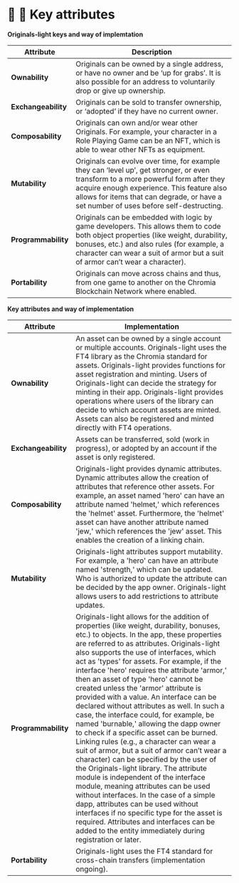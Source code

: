 # 🔑 🔑 Key attributes

**Originals-light keys and way of implemtation**

| Attribute           | Description                                                                                                                                                                                                                                                               |
| ------------------- | ------------------------------------------------------------------------------------------------------------------------------------------------------------------------------------------------------------------------------------------------------------------------- |
| **Ownability**      | Originals can be owned by a single address, or have no owner and be ‘up for grabs’. It is also possible for an address to voluntarily drop or give up ownership.                                                                                                          |
| **Exchangeability** | Originals can be sold to transfer ownership, or ‘adopted’ if they have no current owner.                                                                                                                                                                                  |
| **Composability**   | Originals can own and/or wear other Originals. For example, your character in a Role Playing Game can be an NFT, which is able to wear other NFTs as equipment.                                                                                                           |
| **Mutability**      | Originals can evolve over time, for example they can ‘level up’, get stronger, or even transform to a more powerful form after they acquire enough experience. This feature also allows for items that can degrade, or have a set number of uses before self-destructing. |
| **Programmability** | Originals can be embedded with logic by game developers. This allows them to code both object properties (like weight, durability, bonuses, etc.) and also rules (for example, a character can wear a suit of armor but a suit of armor can’t wear a character).          |
| **Portability**     | Originals can move across chains and thus, from one game to another on the Chromia Blockchain Network where enabled.                                                                                                                                                      |

**Key attributes and way of implementation**

| Attribute           | Implementation                                                                                                                                                                                                                                                                                                                                                                                                                                                                                                                                                                                                                                                                                                                                                                                                                                                                                                                                                                                                                                                                                                                                        |
| ------------------- | ----------------------------------------------------------------------------------------------------------------------------------------------------------------------------------------------------------------------------------------------------------------------------------------------------------------------------------------------------------------------------------------------------------------------------------------------------------------------------------------------------------------------------------------------------------------------------------------------------------------------------------------------------------------------------------------------------------------------------------------------------------------------------------------------------------------------------------------------------------------------------------------------------------------------------------------------------------------------------------------------------------------------------------------------------------------------------------------------------------------------------------------------------- |
| **Ownability**      | An asset can be owned by a single account or multiple accounts. Originals-light uses the FT4 library as the Chromia standard for assets. Originals-light provides functions for asset registration and minting. Users of Originals-light can decide the strategy for minting in their app. Originals-light provides operations where users of the library can decide to which account assets are minted. Assets can also be registered and minted directly with FT4 operations.                                                                                                                                                                                                                                                                                                                                                                                                                                                                                                                                                                                                                                                                       |
| **Exchangeability** | Assets can be transferred, sold (work in progress), or adopted by an account if the asset is only registered.                                                                                                                                                                                                                                                                                                                                                                                                                                                                                                                                                                                                                                                                                                                                                                                                                                                                                                                                                                                                                                         |
| **Composability**   | Originals-light provides dynamic attributes. Dynamic attributes allow the creation of attributes that reference other assets. For example, an asset named 'hero' can have an attribute named 'helmet,' which references the 'helmet' asset. Furthermore, the 'helmet' asset can have another attribute named 'jew,' which references the 'jew' asset. This enables the creation of a linking chain.                                                                                                                                                                                                                                                                                                                                                                                                                                                                                                                                                                                                                                                                                                                                                   |
| **Mutability**      | Originals-light attributes support mutability. For example, a 'hero' can have an attribute named 'strength,' which can be updated. Who is authorized to update the attribute can be decided by the app owner. Originals-light allows users to add restrictions to attribute updates.                                                                                                                                                                                                                                                                                                                                                                                                                                                                                                                                                                                                                                                                                                                                                                                                                                                                  |
| **Programmability** | Originals-light allows for the addition of properties (like weight, durability, bonuses, etc.) to objects. In the app, these properties are referred to as attributes. Originals-light also supports the use of interfaces, which act as 'types' for assets. For example, if the interface 'hero' requires the attribute 'armor,' then an asset of type 'hero' cannot be created unless the 'armor' attribute is provided with a value. An interface can be declared without attributes as well. In such a case, the interface could, for example, be named 'burnable,' allowing the dapp owner to check if a specific asset can be burned. Linking rules (e.g., a character can wear a suit of armor, but a suit of armor can’t wear a character) can be specified by the user of the Originals-light library. The attribute module is independent of the interface module, meaning attributes can be used without interfaces. In the case of a simple dapp, attributes can be used without interfaces if no specific type for the asset is required. Attributes and interfaces can be added to the entity immediately during registration or later. |
| **Portability**     | Originals-light uses the FT4 standard for cross-chain transfers (implementation ongoing).                                                                                                                                                                                                                                                                                                                                                                                                                                                                                                                                                                                                                                                                                                                                                                                                                                                                                                                                                                                                                                                             |
